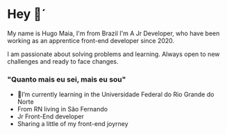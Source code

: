 # Hey 👋´
My name is Hugo Maia, I'm from Brazil I'm A Jr Developer, who have been working as an apprentice front-end developer since 2020.

I am passionate about solving problems and learning. Always open to new challenges and ready to face changes.


### "Quanto mais eu sei, mais eu sou"
- 🌱I’m currently learning in the Universidade Federal do Rio Grande do Norte
- From RN living in São Fernando
- Jr Front-End developer
- Sharing a little of my front-end joyrney 



<!--
**hugo2m/hugo2m** is a ✨ _special_ ✨ repository because its `README.md` (this file) appears on your GitHub profile.

Here are some ideas to get you started:

- 🔭 I’m currently working on ...
- 🌱 I’m currently learning ...
- 👯 I’m looking to collaborate on ...
- 🤔 I’m looking for help with ...
- 💬 Ask me about ...
- 📫 How to reach me: ...
- 😄 Pronouns: ...
- ⚡ Fun fact: ...
-->
